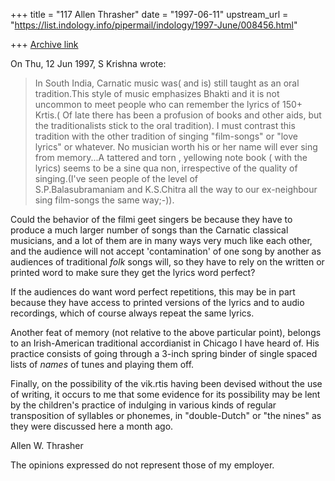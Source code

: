 +++
title = "117 Allen Thrasher"
date = "1997-06-11"
upstream_url = "https://list.indology.info/pipermail/indology/1997-June/008456.html"

+++
[Archive link](https://list.indology.info/pipermail/indology/1997-June/008456.html)

On Thu, 12 Jun 1997, S Krishna wrote:

> In South India, Carnatic music was( and is) still taught as an oral
> tradition.This style of music emphasizes Bhakti and it is not uncommon 
> to meet people who can remember the lyrics of 150+ Krtis.( Of late there 
> has been a profusion of books and other aids, but the traditionalists 
> stick to the oral tradition). I must contrast this
> tradition with the other tradition of singing "film-songs" or
> "love lyrics" or whatever. No musician worth his or her name will
> ever sing from memory...A tattered and torn , yellowing note book
> ( with the lyrics) seems to be a sine qua non, irrespective of
> the quality of singing.(I've seen people of the level of  
> S.P.Balasubramaniam and K.S.Chitra all the way to our ex-neighbour
> sing film-songs the same way;-)).


Could the behavior of the filmi geet singers be because they have to
produce a much larger  number of songs than the Carnatic classical
musicians, and a lot of them are in many ways very much like each other,
and the audience will not accept 'contamination' of one song by another as
audiences of traditional _folk_ songs will, so they have to rely on the
written or printed word to make sure they get the lyrics word perfect?

If the audiences do want word perfect repetitions, this may be in part
because they have access to printed versions of the lyrics and to audio
recordings, which of course always repeat the same lyrics.

Another feat of memory (not relative to the above particular point),
belongs to an Irish-American traditional accordianist in Chicago I have
heard of.  His practice consists of going through a 3-inch spring binder
of single spaced lists of _names_ of tunes and playing them off.

Finally, on the possibility of the vik.rtis having been devised without
the use of writing, it occurs to me that some evidence for its possibility
may be lent by the children's practice of indulging in various kinds of
regular transposition of syllables or phonemes, in "double-Dutch" or "the
nines" as they were discussed here a month ago.


Allen W. Thrasher

The opinions expressed do not represent those of my employer.






